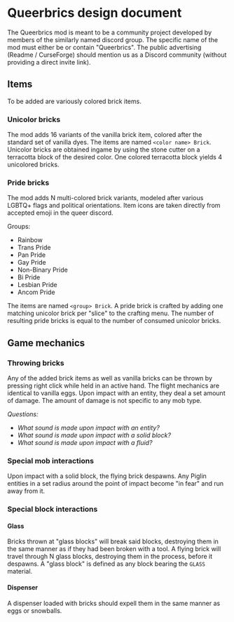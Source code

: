 # Queerbrics design document

The Queerbrics mod is meant to be a community project developed by members of the similarly named discord group. The specific name of the mod must either be or contain "Queerbrics". The public advertising (Readme / CurseForge) should mention us as a Discord community (without providing a direct invite link).

## Items

To be added are variously colored brick items.

### Unicolor bricks

The mod adds 16 variants of the vanilla brick item, colored after the standard set of vanilla dyes. The items are named `<color name> Brick`. Unicolor bricks are obtained ingame by using the stone cutter on a terracotta block of the desired color. One colored terracotta block yields 4 unicolored bricks.

### Pride bricks

The mod adds N multi-colored brick variants, modeled after various LGBTQ+ flags and political orientations. Item icons are taken directly from accepted emoji in the queer discord.

Groups:

* Rainbow
* Trans Pride
* Pan Pride
* Gay Pride
* Non-Binary Pride
* Bi Pride
* Lesbian Pride
* Ancom Pride

The items are named `<group> Brick`. A pride brick is crafted by adding one matching unicolor brick per "slice" to the crafting menu. The number of resulting pride bricks is equal to the number of consumed unicolor bricks.
    
## Game mechanics

### Throwing bricks

Any of the added brick items as well as vanilla bricks can be thrown by pressing right click while held in an active hand. The flight mechanics are identical to vanilla eggs. Upon impact with an entity, they deal a set amount of damage. The amount of damage is not specific to any mob type.

*Questions:*
* *What sound is made upon impact with an entity?*
* *What sound is made upon impact with a solid block?*
* *What sound is made upon impact with a fluid?*

### Special mob interactions

Upon impact with a solid block, the flying brick despawns. Any Piglin entities in a set radius around the point of impact become "in fear" and run away from it.

### Special block interactions

#### Glass

Bricks thrown at "glass blocks" will break said blocks, destroying them in the same manner as if they had been broken with a tool. A flying brick will travel through N glass blocks, destroying them in the process, before it despawns. A "glass block" is defined as any block bearing the `GLASS` material.

#### Dispenser

A dispenser loaded with bricks should expell them in the same manner as eggs or snowballs.
